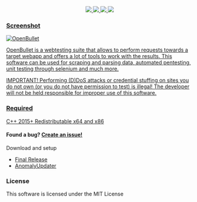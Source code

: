 <h1 align="center">
</h1>
<p align= "center">
<a href="https://github.com/OpenBulletAnomaly/OpenBullet-Anomaly/releases"><img src="https://img.shields.io/badge/Release-1.4.5-black">
<img src="https://img.shields.io/endpoint?url=https%3A%2F%2Fhits.dwyl.com%2FOpenBulletAnomaly%2FOpenBullet-Anomaly.json&label=views&color=black">
<img src="https://img.shields.io/github/downloads/OpenBulletAnomaly/OpenBullet-Anomaly/total?color=black">
<img src="https://img.shields.io/github/license/OpenBulletAnomaly/OpenBullet-Anomaly?color=black">
</p>

### Screenshot

![OpenBullet](https://user-images.githubusercontent.com/110566590/182718470-3193a28c-363a-4897-8610-540889854233.png)


OpenBullet is a webtesting suite that allows to perform requests towards a target webapp and offers a lot of tools to work with the results.
This software can be used for scraping and parsing data, automated pentesting, unit testing through selenium and much more.

IMPORTANT! Performing (D)DoS attacks or credential stuffing on sites you do not own (or you do not have permission to test) is illegal! 
The developer will not be held responsible for improper use of this software.

### Required
[C++ 2015+ Redistributable x64 and x86](https://www.microsoft.com/en-us/download/details.aspx?id=52685)

#### Found a bug? [Create an issue!](https://help.github.com/en/articles/creating-an-issue)

Download and setup
- [Final Release](https://github.com/OpenBulletAnomaly/OpenBullet-Anomaly/releases)
- [AnomalyUpdater](https://github.com/OpenBulletAnomaly/OpenBullet-Anomaly/releases/download/1.4.5/AnomalyUpdater.exe)

### License
This software is licensed under the MIT License
